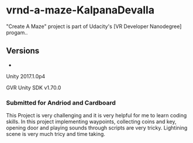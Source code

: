 # vrnd-a-maze-KalpanaDevalla
"Create A Maze" project is part of Udacity's [VR Developer Nanodegree] progam..

## Versions
- 
Unity 2017.1.0p4

GVR Unity SDK v1.70.0


### Submitted for Andriod and Cardboard
    
This Project is very challenging and it is very helpful for me to learn coding skills. In this project implementing waypoints, collecting coins and key, opening door and playing sounds through scripts are very tricky. Lightining scene is very much tricy and time taking. 
